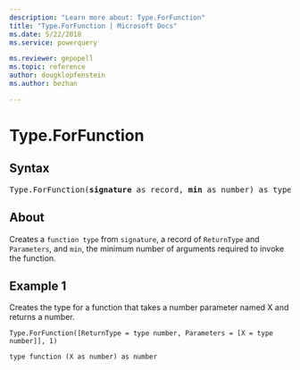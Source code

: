 ```yaml
---
description: "Learn more about: Type.ForFunction"
title: "Type.ForFunction | Microsoft Docs"
ms.date: 5/22/2018
ms.service: powerquery

ms.reviewer: gepopell
ms.topic: reference
author: dougklopfenstein
ms.author: bezhan

---
```

# Type.ForFunction

## Syntax

<pre>
Type.ForFunction(<b>signature</b> as record, <b>min</b> as number) as type
</pre>

## About
Creates a `function type` from `signature`, a record of `ReturnType` and `Parameters`, and `min`, the minimum number of arguments required to invoke the function.


## Example 1
Creates the type for a function that takes a number parameter named X and returns a number.

```powerquery-m
Type.ForFunction([ReturnType = type number, Parameters = [X = type number]], 1)
```

`type function (X as number) as number`
